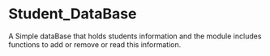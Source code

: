 # Student_DataBase
A Simple dataBase that holds students information and the module includes functions to add or remove or read this information.

